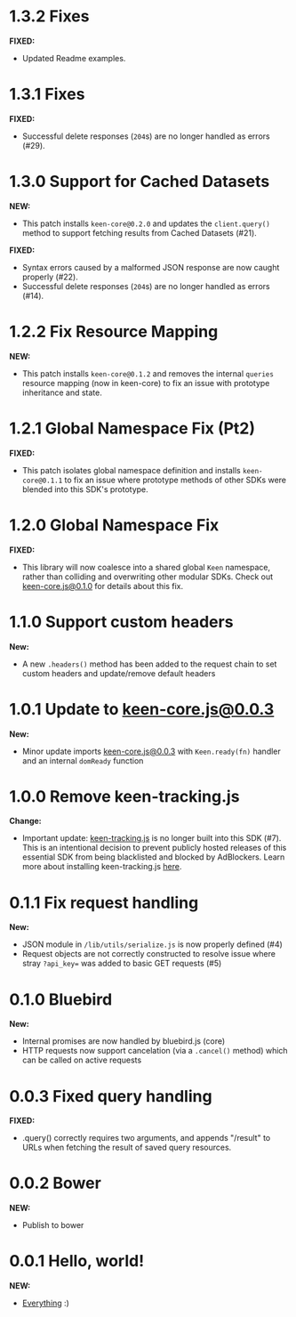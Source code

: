<!--
<a name="{version}"></a>
# {version}
**FIXED:**
**NEW:**
**BREAKING:**
**CHANGE:**
-->
<a name="1.3.2"></a>
# 1.3.2 Fixes

**FIXED:**
* Updated Readme examples.

<a name="1.3.1"></a>
# 1.3.1 Fixes

**FIXED:**
* Successful delete responses (`204`s) are no longer handled as errors (#29).

<a name="1.3.0"></a>
# 1.3.0 Support for Cached Datasets

**NEW:**
* This patch installs `keen-core@0.2.0` and updates the `client.query()` method to support fetching results from Cached Datasets (#21).

**FIXED:**
* Syntax errors caused by a malformed JSON response are now caught properly (#22).
* Successful delete responses (`204`s) are no longer handled as errors (#14).


<a name="1.2.2"></a>
# 1.2.2 Fix Resource Mapping

**NEW:**
* This patch installs `keen-core@0.1.2` and removes the internal `queries` resource mapping (now in keen-core) to fix an issue with prototype inheritance and state.


<a name="1.2.1"></a>
# 1.2.1 Global Namespace Fix (Pt2)

**FIXED:**
* This patch isolates global namespace definition and installs `keen-core@0.1.1` to fix an issue where prototype methods of other SDKs were blended into this SDK's prototype.


<a name="1.2.0"></a>
# 1.2.0 Global Namespace Fix

**FIXED:**
* This library will now coalesce into a shared global `Keen` namespace, rather than colliding and overwriting other modular SDKs. Check out [keen-core.js@0.1.0](https://github.com/keen/keen-core.js/blob/master/CHANGELOG.md#010-manage-modular-namespace) for details about this fix.


<a name="1.1.0"></a>
# 1.1.0 Support custom headers

**New:**
* A new `.headers()` method has been added to the request chain to set custom headers and update/remove default headers


<a name="1.0.1"></a>
# 1.0.1 Update to keen-core.js@0.0.3

**New:**
* Minor update imports keen-core.js@0.0.3 with `Keen.ready(fn)` handler and an internal `domReady` function


<a name="1.0.0"></a>
# 1.0.0 Remove keen-tracking.js

**Change:**
* Important update: [keen-tracking.js](https://github.com/keen/keen-tracking.js) is no longer built into this SDK (#7). This is an intentional decision to prevent publicly hosted releases of this essential SDK from being blacklisted and blocked by AdBlockers. Learn more about installing keen-tracking.js [here](https://github.com/keen/keen-tracking.js#install-the-library).


<a name="0.1.1"></a>
# 0.1.1 Fix request handling

**New:**
* JSON module in `/lib/utils/serialize.js` is now properly defined (#4)
* Request objects are not correctly constructed to resolve issue where stray `?api_key=` was added to basic GET requests (#5)


<a name="0.1.0"></a>
# 0.1.0 Bluebird

**New:**
* Internal promises are now handled by bluebird.js (core)
* HTTP requests now support cancelation (via a `.cancel()` method) which can be called on active requests


<a name="0.0.3"></a>
# 0.0.3 Fixed query handling

**FIXED:**
* <client>.query() correctly requires two arguments, and appends "/result" to URLs when fetching the result of saved query resources.


<a name="0.0.2"></a>
# 0.0.2 Bower

**NEW:**
* Publish to bower


<a name="0.0.1"></a>
# 0.0.1 Hello, world!

**NEW:**
* [Everything](./README.md) :)
